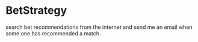 BetStrategy
===========

search bet recommendations from the internet and send me an email when some one has recommended a match.
